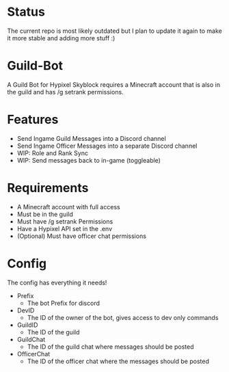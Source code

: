 # Status
The current repo is most likely outdated but I plan to update it again to make it more stable and adding more stuff :)

# Guild-Bot
A Guild Bot for Hypixel Skyblock requires a Minecraft account that is also in the guild and has /g setrank permissions.

# Features

- Send Ingame Guild Messages into a Discord channel
- Send Ingame Officer Messages into a separate Discord channel
- WIP: Role and Rank Sync
- WIP: Send messages back to in-game (toggleable)

# Requirements

- A Minecraft account with full access
- Must be in the guild
- Must have /g setrank Permissions
- Have a Hypixel API set in the .env
- (Optional) Must have officer chat permissions

# Config
The config has everything it needs!

- Prefix
  - The bot Prefix for discord
- DevID
  - The ID of the owner of the bot, gives access to dev only commands
- GuildID
  - The ID of the guild
- GuildChat
  - The ID of the guild chat where messages should be posted
- OfficerChat
  - The ID of the officer chat where the messages should be posted